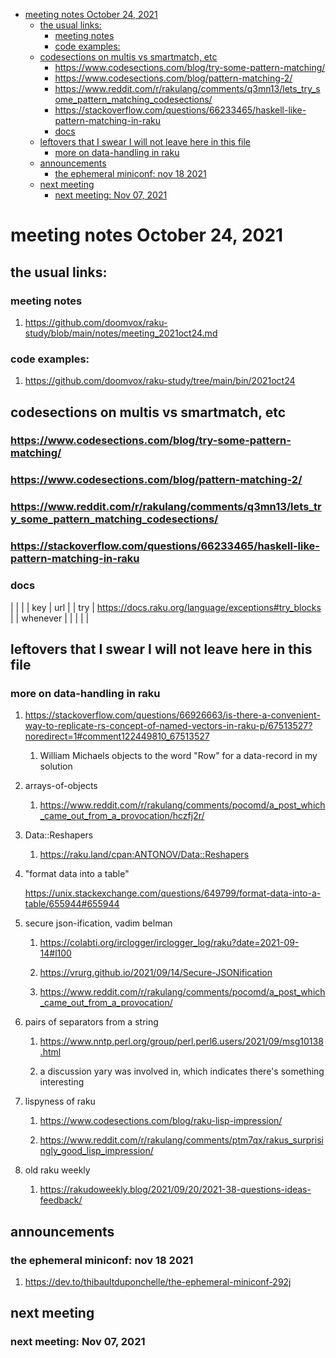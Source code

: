 - [meeting notes October 24, 2021](#orgaf77d02)
  - [the usual links:](#org07922ab)
    - [meeting notes](#org071eecf)
    - [code examples:](#org473f237)
  - [codesections on multis vs smartmatch, etc](#org368fcc8)
    - [<https://www.codesections.com/blog/try-some-pattern-matching/>](#orgde46ced)
    - [<https://www.codesections.com/blog/pattern-matching-2/>](#org5cee6e0)
    - [<https://www.reddit.com/r/rakulang/comments/q3mn13/lets_try_some_pattern_matching_codesections/>](#org987df62)
    - [<https://stackoverflow.com/questions/66233465/haskell-like-pattern-matching-in-raku>](#org5262987)
    - [docs](#orgb20fd89)
  - [leftovers that I swear I will not leave here in this file](#org7044112)
    - [more on data-handling in raku](#org62581fa)
  - [announcements](#org91775e3)
    - [the ephemeral miniconf: nov 18 2021](#org11b38b3)
  - [next meeting](#org49935d2)
    - [next meeting: Nov 07, 2021](#orge2adf19)


<a id="orgaf77d02"></a>

# meeting notes October 24, 2021


<a id="org07922ab"></a>

## the usual links:


<a id="org071eecf"></a>

### meeting notes

1.  <https://github.com/doomvox/raku-study/blob/main/notes/meeting_2021oct24.md>


<a id="org473f237"></a>

### code examples:

1.  <https://github.com/doomvox/raku-study/tree/main/bin/2021oct24>


<a id="org368fcc8"></a>

## codesections on multis vs smartmatch, etc


<a id="orgde46ced"></a>

### <https://www.codesections.com/blog/try-some-pattern-matching/>


<a id="org5cee6e0"></a>

### <https://www.codesections.com/blog/pattern-matching-2/>


<a id="org987df62"></a>

### <https://www.reddit.com/r/rakulang/comments/q3mn13/lets_try_some_pattern_matching_codesections/>


<a id="org5262987"></a>

### <https://stackoverflow.com/questions/66233465/haskell-like-pattern-matching-in-raku>


<a id="orgb20fd89"></a>

### docs

|          |                                                        |
| key      | url                                                    |
| try      | <https://docs.raku.org/language/exceptions#try_blocks> |
| whenever |                                                        |
|          |                                                        |


<a id="org7044112"></a>

## leftovers that I swear I will not leave here in this file


<a id="org62581fa"></a>

### more on data-handling in raku

1.  <https://stackoverflow.com/questions/66926663/is-there-a-convenient-way-to-replicate-rs-concept-of-named-vectors-in-raku-p/67513527?noredirect=1#comment122449810_67513527>

    1.  William Michaels objects to the word "Row" for a data-record in my solution

2.  arrays-of-objects

    1.  <https://www.reddit.com/r/rakulang/comments/pocomd/a_post_which_came_out_from_a_provocation/hczfj2r/>

3.  Data::Reshapers

    1.  <https://raku.land/cpan:ANTONOV/Data::Reshapers>

4.  "format data into a table"

    <https://unix.stackexchange.com/questions/649799/format-data-into-a-table/655944#655944>

5.  secure json-ification, vadim belman

    1.  <https://colabti.org/irclogger/irclogger_log/raku?date=2021-09-14#l100>
    
    2.  <https://vrurg.github.io/2021/09/14/Secure-JSONification>
    
    3.  <https://www.reddit.com/r/rakulang/comments/pocomd/a_post_which_came_out_from_a_provocation/>

6.  pairs of separators from a string

    1.  <https://www.nntp.perl.org/group/perl.perl6.users/2021/09/msg10138.html>
    
    2.  a discussion yary was involved in, which indicates there's something interesting

7.  lispyness of raku

    1.  <https://www.codesections.com/blog/raku-lisp-impression/>
    
    2.  <https://www.reddit.com/r/rakulang/comments/ptm7qx/rakus_surprisingly_good_lisp_impression/>

8.  old raku weekly

    1.  <https://rakudoweekly.blog/2021/09/20/2021-38-questions-ideas-feedback/>


<a id="org91775e3"></a>

## announcements


<a id="org11b38b3"></a>

### the ephemeral miniconf: nov 18 2021

1.  <https://dev.to/thibaultduponchelle/the-ephemeral-miniconf-292j>


<a id="org49935d2"></a>

## next meeting


<a id="orge2adf19"></a>

### next meeting: Nov 07, 2021
